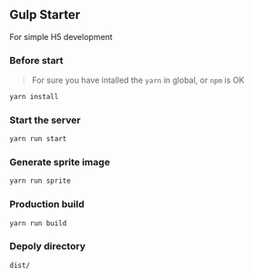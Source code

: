 ## Gulp Starter

For simple H5 development

### Before start

> For sure you have intalled the `yarn` in global, or `npm` is OK

```bash
yarn install
```

### Start the server

```bash
yarn run start
```

### Generate sprite image
```bash
yarn run sprite
```

### Production build

```bash
yarn run build
```

### Depoly directory

```
dist/
```
